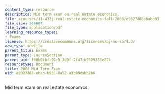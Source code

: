 ```yaml
---
content_type: resource
description: Mid term exam on real estate economics.
file: /courses/11-433j-real-estate-economics-fall-2008/e9327d88ebabb9318a52a3b99dabb2b6_exam1_2008.pdf
file_size: 366807
file_type: application/pdf
learning_resource_types:
- Exams
license: https://creativecommons.org/licenses/by-nc-sa/4.0/
ocw_type: OCWFile
parent_title: Exams
parent_type: CourseSection
parent_uid: f50b6fbf-97e9-2d9f-2f47-b9325331e82b
resourcetype: Document
title: 2008 Mid Term Exam
uid: e9327d88-ebab-b931-8a52-a3b99dabb2b6
---
```

Mid term exam on real estate economics.